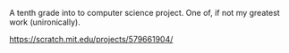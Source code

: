 A tenth grade into to computer science project. One of, if not my greatest work (unironically).

https://scratch.mit.edu/projects/579661904/
